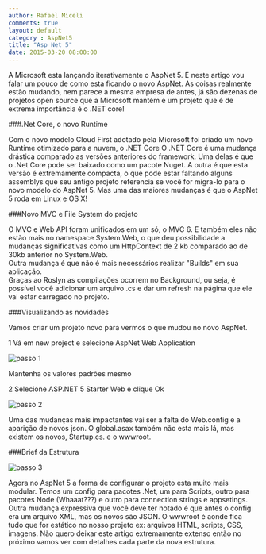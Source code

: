 ```yaml
---
author: Rafael Miceli
comments: true
layout: default
category : AspNet5
title: "Asp Net 5"
date: 2015-03-20 08:00:00
---
```



A Microsoft esta lançando iterativamente o AspNet 5. E neste artigo vou falar um pouco de como esta ficando o novo AspNet. 
As coisas realmente estão mudando, nem parece a mesma empresa de antes, já são dezenas de projetos open source que a Microsoft mantém e um projeto que é de extrema importância é o .NET core! 

###.Net Core, o novo Runtime 

Com o novo modelo Cloud First adotado pela Microsoft foi criado um novo Runtime otimizado para a nuvem, o .NET Core 
O .NET Core é uma mudança drástica comparado as versões anteriores do framework. 
Uma delas é que o .Net Core pode ser baixado como um pacote Nuget. 
A outra é que esta versão é extremamente compacta, o que pode estar faltando alguns assemblys que seu antigo projeto referencia se você for migra-lo para o novo modelo do AspNet 5. 
Mas uma das maiores mudanças é que o AspNet 5 roda em Linux e OS X!

###Novo MVC e File System do projeto 

O MVC e Web API foram unificados em um só, o MVC 6. E também eles não estão mais no namespace System.Web, o que deu possibilidade a mudanças significativas como um HttpContext de 2 kb comparado ao de 30kb anterior no System.Web.  
Outra mudança é que não é mais necessários realizar "Builds" em sua aplicação.  
Graças ao Roslyn as compilações ocorrem no Background, ou seja, é possível você adicionar um arquivo .cs e dar um refresh na página que ele vai estar carregado no projeto. 

###Visualizando as novidades 

Vamos criar um projeto novo para vermos o que mudou no novo AspNet. 

1 Vá em new project e selecione AspNet Web Application 

![passo 1](http://rafael-miceli.com.br/ico/AspNet5/Passo1.png)
 
Mantenha os valores padrões mesmo 

2 Selecione ASP.NET 5 Starter Web e clique Ok 

![passo 2](http://rafael-miceli.com.br/ico/AspNet5/Passo2.png)

Uma das mudanças mais impactantes vai ser a falta do Web.config e a aparição de novos json. O global.asax também não esta mais lá, mas existem os novos, Startup.cs. e o wwwroot. 

###Brief da Estrutura 

![passo 3](http://rafael-miceli.com.br/ico/AspNet5/Passo3.png)

Agora no AspNet 5 a forma de configurar o projeto esta muito mais modular. Temos um config para pacotes .Net, um para Scripts, outro para pacotes Node (Whaaat???) e outro para connection strings e appsetings. Outra mudança expressiva que você deve ter notado é que antes o config era um arquivo XML, mas os novos são JSON. 
O wwwroot é aonde fica tudo que for estático no nosso projeto ex: arquivos HTML, scripts, CSS, imagens. 
Não quero deixar este artigo extremamente extenso então no próximo vamos ver com detalhes cada parte da nova estrutura.








